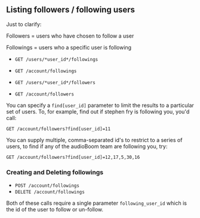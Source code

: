 ## Listing followers / following users ##
Just to clarify:

Followers = users who have chosen to follow a user

Followings = users who a specific user is following

 * `GET /users/*user_id*/followings`
 * `GET /account/followings`

 * `GET /users/*user_id*/followers`
 * `GET /account/followers`

You can specify a `find[user_id]` parameter to limit the results to a particular set of users. To, for example, find out if stephen fry is following you, you'd call:

`GET /account/followers?find[user_id]=11`

You can supply multiple, comma-separated id's to restrict to a series of users, to find if any of the audioBoom team are following you, try:

`GET /account/followers?find[user_id]=12,17,5,30,16`

### Creating and Deleting followings ###

 * `POST /account/followings`
 * `DELETE /account/followings`

  Both of these calls require a single parameter `following_user_id` which is the id of the user to follow or un-follow.
